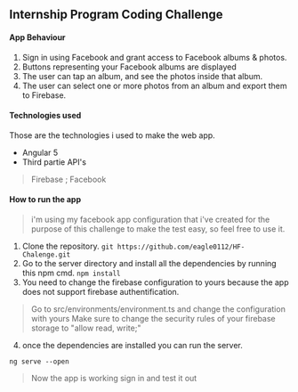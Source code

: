 ## Internship Program Coding Challenge

#### App Behaviour

1. Sign in using Facebook and grant access to Facebook albums & photos.
2. Buttons representing your Facebook albums are displayed
3. The user can tap an album, and see the photos inside that album.
4. The user can select one or more photos from an album and export them to Firebase.

#### Technologies used

Those are the technologies i used to make the web app.

* Angular 5
* Third partie API's
> Firebase ; Facebook

#### How to run the app

> i'm using my facebook app configuration that i've created for the purpose of this challenge to make the test easy, so feel free to use it.

1. Clone the repository.
```git https://github.com/eagle0112/HF-Chalenge.git```
2. Go to the server directory and install all the dependencies by running this npm cmd.
```npm install```
3. You need to change the firebase configuration to yours because the app does not support firebase authentification.
> Go to src/environments/environment.ts and change the configuration with yours
> Make sure to change the security rules of your firebase storage to "allow read, write;"
4. once the dependencies are installed you can run the server.
````
ng serve --open
````
> Now the app is working sign in and test it out